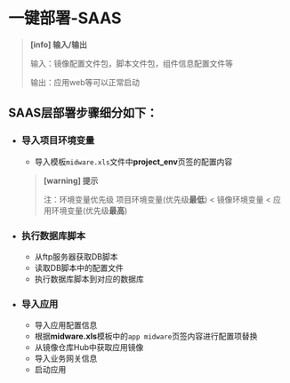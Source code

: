 # 一键部署-SAAS

> **[info] 输入/输出**
> 
> 输入：镜像配置文件包，脚本文件包，组件信息配置文件等
> 
> 输出：应用web等可以正常启动


## SAAS层部署步骤细分如下：

* ### 导入项目环境变量

  * 导入模板`midware.xls`文件中**project\_env**页签的配置内容
  > **[warning] 提示**
  >
  > 注：环境变量优先级 项目环境变量(优先级**最低**) < 镜像环境变量 < 应用环境变量(优先级**最高**)
  >

* ### 执行数据库脚本

  * 从ftp服务器获取DB脚本
  * 读取DB脚本中的配置文件
  * 执行数据库脚本到对应的数据库

* ### 导入应用

  * 导入应用配置信息
  * 根据**midware.xls**模板中的`app midware`页签内容进行配置项替换
  * 从镜像仓库Hub中获取应用镜像
  * 导入业务网关信息
  * 启动应用





